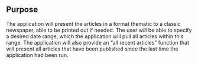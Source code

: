 ## Purpose
The application will present the articles in a format thematic to a classic newspaper, able to be printed out if needed.
The user will be able to specify a desired date range, which the application will pull all articles within this range.
The application will also provide an “all recent articles” function that will present all articles that have been published since the last time the application had been run.
